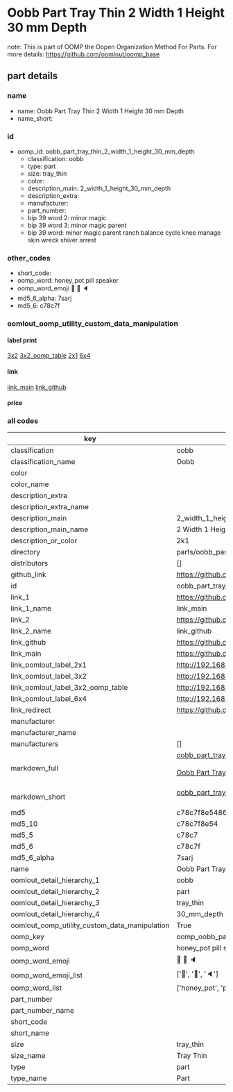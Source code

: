 # Oobb Part Tray Thin 2 Width 1 Height 30 mm Depth  

note: This is part of OOMP the Oopen Organization Method For Parts. For more details: https://github.com/oomlout/oomp_base

##  part details
  







### name
* name: Oobb Part Tray Thin 2 Width 1 Height 30 mm Depth
* name_short: 
### id
* oomp_id: oobb_part_tray_thin_2_width_1_height_30_mm_depth
  * classification: oobb
  * type: part
  * size: tray_thin
  * color: 
  * description_main: 2_width_1_height_30_mm_depth
  * description_extra: 
  * manufacturer: 
  * part_number: 
  * bip 39 word 2: minor magic
  * bip 39 word 3: minor magic parent
  * bip 39 word: minor magic parent ranch balance cycle knee manage skin wreck shiver arrest

### other_codes
* short_code: 
* oomp_word: honey_pot pill speaker
* oomp_word_emoji :honey_pot: :pill: :speaker:
* md5_6_alpha: 7sarj
* md5_6: c78c7f






### oomlout_oomp_utility_custom_data_manipulation
#### label print
[3x2](http://192.168.1.245:1112/?label=oomp%207sarj)
[3x2_oomp_table](http://192.168.1.108:1112/?label=oomp%207sarj)
[2x1](http://192.168.1.242:1112/?label=oomp%207sarj)
[6x4](http://192.168.1.55:1112/?label=oomp%207sarj)    

#### link

[link_main](https://github.com/oomlout/oomlout_oomp_version_1_messy/tree/main/parts/oobb_part_tray_thin_2_width_1_height_30_mm_depth) [link_github](https://github.com/oomlout/oomlout_oomp_version_1_messy/tree/main/parts/oobb_part_tray_thin_2_width_1_height_30_mm_depth)                             

#### price







### all codes 
| key | value |  
| --- | --- |  
| classification | oobb |  
| classification_name | Oobb |  
| color |  |  
| color_name |  |  
| description_extra |  |  
| description_extra_name |  |  
| description_main | 2_width_1_height_30_mm_depth |  
| description_main_name | 2 Width 1 Height 30 mm Depth |  
| description_or_color | 2k1 |  
| directory | parts/oobb_part_tray_thin_2_width_1_height_30_mm_depth |  
| distributors | [] |  
| github_link | https://github.com/oomlout/oomlout_oomp_part_src/tree/main/parts/oobb_part_tray_thin_2_width_1_height_30_mm_depth |  
| id | oobb_part_tray_thin_2_width_1_height_30_mm_depth |  
| link_1 | https://github.com/oomlout/oomlout_oomp_version_1_messy/tree/main/parts/oobb_part_tray_thin_2_width_1_height_30_mm_depth |  
| link_1_name | link_main |  
| link_2 | https://github.com/oomlout/oomlout_oomp_version_1_messy/tree/main/parts/oobb_part_tray_thin_2_width_1_height_30_mm_depth |  
| link_2_name | link_github |  
| link_github | https://github.com/oomlout/oomlout_oomp_version_1_messy/tree/main/parts/oobb_part_tray_thin_2_width_1_height_30_mm_depth |  
| link_main | https://github.com/oomlout/oomlout_oomp_version_1_messy/tree/main/parts/oobb_part_tray_thin_2_width_1_height_30_mm_depth |  
| link_oomlout_label_2x1 | http://192.168.1.242:1112/?label=oomp%207sarj |  
| link_oomlout_label_3x2 | http://192.168.1.245:1112/?label=oomp%207sarj |  
| link_oomlout_label_3x2_oomp_table | http://192.168.1.108:1112/?label=oomp%207sarj |  
| link_oomlout_label_6x4 | http://192.168.1.55:1112/?label=oomp%207sarj |  
| link_redirect | https://github.com/oomlout/oomlout_oomp_version_1_messy/tree/main/parts/oobb_part_tray_thin_2_width_1_height_30_mm_depth |  
| manufacturer |  |  
| manufacturer_name |  |  
| manufacturers | [] |  
| markdown_full | [oobb_part_tray_thin_2_width_1_height_30_mm_depth](none)<br>[](none)<br>[Oobb Part Tray Thin 2 Width 1 Height 30 Mm Depth](none)<br><br> |  
| markdown_short | [oobb_part_tray_thin_2_width_1_height_30_mm_depth](none)<br><br> |  
| md5 | c78c7f8e5486ef70db08db1940617469 |  
| md5_10 | c78c7f8e54 |  
| md5_5 | c78c7 |  
| md5_6 | c78c7f |  
| md5_6_alpha | 7sarj |  
| name | Oobb Part Tray Thin 2 Width 1 Height 30 mm Depth |  
| oomlout_detail_hierarchy_1 | oobb |  
| oomlout_detail_hierarchy_2 | part |  
| oomlout_detail_hierarchy_3 | tray_thin |  
| oomlout_detail_hierarchy_4 | 30_mm_depth |  
| oomlout_oomp_utility_custom_data_manipulation | True |  
| oomp_key | oomp_oobb_part_tray_thin_2_width_1_height_30_mm_depth |  
| oomp_word | honey_pot pill speaker |  
| oomp_word_emoji | :honey_pot: :pill: :speaker: |  
| oomp_word_emoji_list | [':honey_pot:', ':pill:', ':speaker:'] |  
| oomp_word_list | ['honey_pot', 'pill', 'speaker'] |  
| part_number |  |  
| part_number_name |  |  
| short_code |  |  
| short_name |  |  
| size | tray_thin |  
| size_name | Tray Thin |  
| type | part |  
| type_name | Part |  

